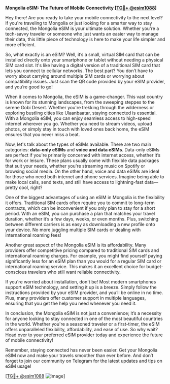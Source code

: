 **Mongolia eSIM: The Future of Mobile Connectivity [[TG💪+ @esim1088](https://t.me/s/esim1088)]**

Hey there! Are you ready to take your mobile connectivity to the next level? If you're traveling to Mongolia or just looking for a smarter way to stay connected, the Mongolia eSIM is your ultimate solution. Whether you're a tech-savvy traveler or someone who just wants an easier way to manage their data, this little piece of technology is here to make your life simpler and more efficient.

So, what exactly is an eSIM? Well, it’s a small, virtual SIM card that can be installed directly onto your smartphone or tablet without needing a physical SIM card slot. It's like having a digital version of a traditional SIM card that lets you connect to cellular networks. The best part? You don’t have to worry about carrying around multiple SIM cards or worrying about compatibility issues. Just scan the QR code provided by your eSIM provider, and you’re good to go!

When it comes to Mongolia, the eSIM is a game-changer. This vast country is known for its stunning landscapes, from the sweeping steppes to the serene Gobi Desert. Whether you're trekking through the wilderness or exploring bustling cities like Ulaanbaatar, staying connected is essential. With a Mongolia eSIM, you can enjoy seamless access to high-speed internet wherever you go. Whether you need to stream videos, upload photos, or simply stay in touch with loved ones back home, the eSIM ensures that you never miss a beat.

Now, let's talk about the types of eSIMs available. There are two main categories: **data-only eSIMs** and **voice and data eSIMs**. Data-only eSIMs are perfect if you're primarily concerned with internet access, whether it’s for work or leisure. These plans usually come with flexible data packages that suit your needs, whether you're streaming music on Spotify or browsing social media. On the other hand, voice and data eSIMs are ideal for those who need both internet and phone services. Imagine being able to make local calls, send texts, and still have access to lightning-fast data—pretty cool, right?

One of the biggest advantages of using an eSIM in Mongolia is the flexibility it offers. Traditional SIM cards often require you to commit to long-term contracts, which can be inconvenient if you only plan to stay for a short period. With an eSIM, you can purchase a plan that matches your travel duration, whether it’s a few days, weeks, or even months. Plus, switching between different carriers is as easy as downloading a new profile onto your device. No more juggling multiple SIM cards or dealing with international roaming fees!

Another great aspect of the Mongolia eSIM is its affordability. Many providers offer competitive pricing compared to traditional SIM cards and international roaming charges. For example, you might find yourself paying significantly less for an eSIM plan than you would for a regular SIM card or international roaming service. This makes it an excellent choice for budget-conscious travelers who still want reliable connectivity.

If you're worried about installation, don't be! Most modern smartphones support eSIM technology, and setting it up is a breeze. Simply follow the instructions provided by your eSIM provider, and you’ll be online in no time. Plus, many providers offer customer support in multiple languages, ensuring that you get the help you need whenever you need it.

In conclusion, the Mongolia eSIM is not just a convenience; it’s a necessity for anyone looking to stay connected in one of the most beautiful countries in the world. Whether you're a seasoned traveler or a first-timer, the eSIM offers unparalleled flexibility, affordability, and ease of use. So why wait? Head over to your preferred eSIM provider today and experience the future of mobile connectivity!

Remember, staying connected has never been easier. Get your Mongolia eSIM now and make your travels smoother than ever before. And don’t forget to join our community on Telegram for the latest updates and tips on eSIM usage! 

[[TG💪+ @esim1088](https://t.me/s/esim1088) ![Image](https://i.postimg.cc/Y0z9fWf4/image.png)]